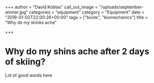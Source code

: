 +++
author = "David Koblas"
call_out_image = "/uploads/september-winner.jpg"
categories = "equipment"
category = "Equipment"
date = "2019-01-02T22:00:26+00:00"
tags = ["boots", "biomechanics"]
title = "Why do my shinks ache"

+++
# Why do my shins ache after 2 days of skiing?

Lot of good words here